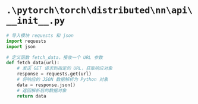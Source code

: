 # `.\pytorch\torch\distributed\nn\api\__init__.py`

```py
# 导入模块 requests 和 json
import requests
import json

# 定义函数 fetch_data，接收一个 URL 参数
def fetch_data(url):
    # 发送 GET 请求到指定的 URL，获取响应对象
    response = requests.get(url)
    # 将响应的 JSON 数据解析为 Python 对象
    data = response.json()
    # 返回解析后的数据对象
    return data
```